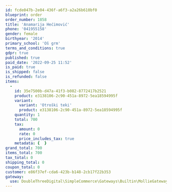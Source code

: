 ```yaml
---
id: fcde047b-2e04-436f-a6f3-a2a26b610bf0
blueprint: order
order_number: 1858
title: 'Anamarija Hećimović'
phone: '041955158'
gender: female
birthyear: '2014'
primary_school: 'Oš grm'
terms_and_conditions: true
gdpr: true
published: true
paid_date: '2022-09-25 11:52'
is_paid: true
is_shipped: false
is_refunded: false
items:
  -
    id: 35e7500b-d47a-41f3-b082-8772417b2521
    product: e3138106-2c90-451a-8972-5ea18594995f
    variant:
      variant: 'Otroški teki'
      product: e3138106-2c90-451a-8972-5ea18594995f
    quantity: 1
    total: 700
    tax:
      amount: 0
      rate: 0
      price_includes_tax: true
    metadata: {  }
grand_total: 700
items_total: 700
tax_total: 0
shipping_total: 0
coupon_total: 0
customer: e86f37ef-cda6-423b-b148-2cb17f22b353
gateway:
  use: DoubleThreeDigital\SimpleCommerce\Gateways\Builtin\MollieGateway
---
```

